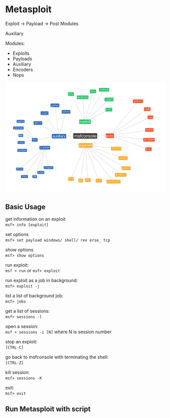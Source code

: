 # Metasploit

Exploit -&gt; Payload -&gt; Post Modules

Auxiliary

Modules:

* Exploits
* Payloads
* Auxiliary
* Encoders
* Nops

![](/assets/metasploit-structure.png)

## Basic Usage

get information on an exploit   
`msf> info [exploit]`

set options   
`msf> set payload windows/ shell/ rev erse_ tcp`

show options   
`msf> show options`

run exploit:  
`msf > run` or `msf> exploit`

run exploit as a job in background:  
`msf> exploit -j`

list a list of background job:  
`msf> jobs`

get a list of sessions:  
`msf> sessions -l`

open a session:  
`msf > sessions -i [N]` where N is session number

stop an exploit:  
`[CTRL-C]`

go back to msfconsole with terminating the shell:  
`[CTRL-Z]`

kill session:  
`msf> sessions -K`

exit:  
`msf> exit`

## Run Metasploit with script



